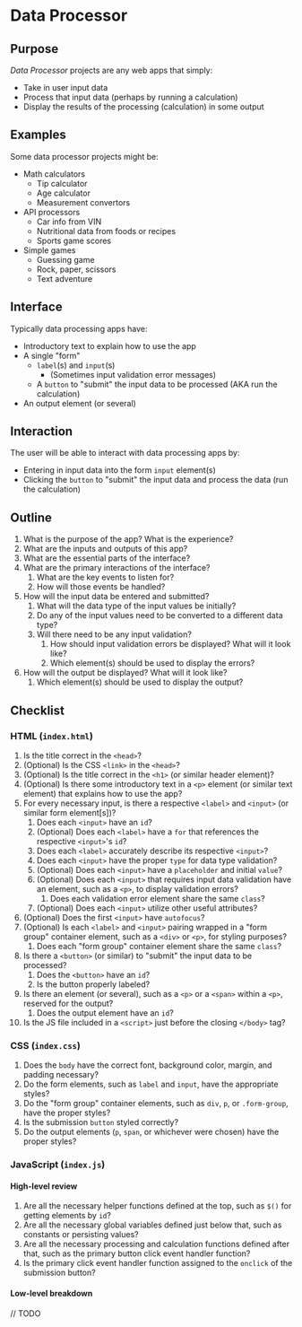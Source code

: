 # Data Processor

## Purpose

_Data Processor_ projects are any web apps that simply:

- Take in user input data
- Process that input data (perhaps by running a calculation)
- Display the results of the processing (calculation) in some output

## Examples

Some data processor projects might be:

- Math calculators
  - Tip calculator
  - Age calculator
  - Measurement convertors
- API processors
  - Car info from VIN
  - Nutritional data from foods or recipes
  - Sports game scores
- Simple games
  - Guessing game
  - Rock, paper, scissors
  - Text adventure

## Interface

Typically data processing apps have:

- Introductory text to explain how to use the app
- A single "form"
  - `label`(s) and `input`(s)
    - (Sometimes input validation error messages)
  - A `button` to "submit" the input data to be processed (AKA run the calculation)
- An output element (or several)

## Interaction

The user will be able to interact with data processing apps by:

- Entering in input data into the form `input` element(s)
- Clicking the `button` to "submit" the input data and process the data (run the calculation)

## Outline

1. What is the purpose of the app? What is the experience?
1. What are the inputs and outputs of this app?
1. What are the essential parts of the interface?
1. What are the primary interactions of the interface?
   1. What are the key events to listen for?
   1. How will those events be handled?
1. How will the input data be entered and submitted?
   1. What will the data type of the input values be initially?
   1. Do any of the input values need to be converted to a different data type?
   1. Will there need to be any input validation?
      1. How should input validation errors be displayed? What will it look like?
      1. Which element(s) should be used to display the errors?
1. How will the output be displayed? What will it look like?
   1. Which element(s) should be used to display the output?

## Checklist

### HTML (`index.html`)

1. Is the title correct in the `<head>`?
1. (Optional) Is the CSS `<link>` in the `<head>`?
1. (Optional) Is the title correct in the `<h1>` (or similar header element)?
1. (Optional) Is there some introductory text in a `<p>` element (or similar text element) that explains how to use the app?
1. For every necessary input, is there a respective `<label>` and `<input>` (or similar form element[s])?
   1. Does each `<input>` have an `id`?
   1. (Optional) Does each `<label>` have a `for` that references the respective `<input>`'s `id`?
   1. Does each `<label>` accurately describe its respective `<input>`?
   1. Does each `<input>` have the proper `type` for data type validation?
   1. (Optional) Does each `<input>` have a `placeholder` and initial `value`?
   1. (Optional) Does each `<input>` that requires input data validation have an element, such as a `<p>`, to display validation errors?
      1. Does each validation error element share the same `class`?
   1. (Optional) Does each `<input>` utilize other useful attributes?
1. (Optional) Does the first `<input>` have `autofocus`?
1. (Optional) Is each `<label>` and `<input>` pairing wrapped in a "form group" container element, such as a `<div>` or `<p>`, for styling purposes?
   1. Does each "form group" container element share the same `class`?
1. Is there a `<button>` (or similar) to "submit" the input data to be processed?
   1. Does the `<button>` have an `id`?
   1. Is the button properly labeled?
1. Is there an element (or several), such as a `<p>` or a `<span>` within a `<p>`, reserved for the output?
   1. Does the output element have an `id`?
1. Is the JS file included in a `<script>` just before the closing `</body>` tag?

### CSS (`index.css`)

1. Does the `body` have the correct font, background color, margin, and padding necessary?
1. Do the form elements, such as `label` and `input`, have the appropriate styles?
1. Do the "form group" container elements, such as `div`, `p`, or `.form-group`, have the proper styles?
1. Is the submission `button` styled correctly?
1. Do the output elements (`p`, `span`, or whichever were chosen) have the proper styles?

### JavaScript (`index.js`)

#### High-level review

1. Are all the necessary helper functions defined at the top, such as `$()` for getting elements by `id`?
1. Are all the necessary global variables defined just below that, such as constants or persisting values?
1. Are all the necessary processing and calculation functions defined after that, such as the primary button click event handler function?
1. Is the primary click event handler function assigned to the `onclick` of the submission button?

#### Low-level breakdown

// TODO
